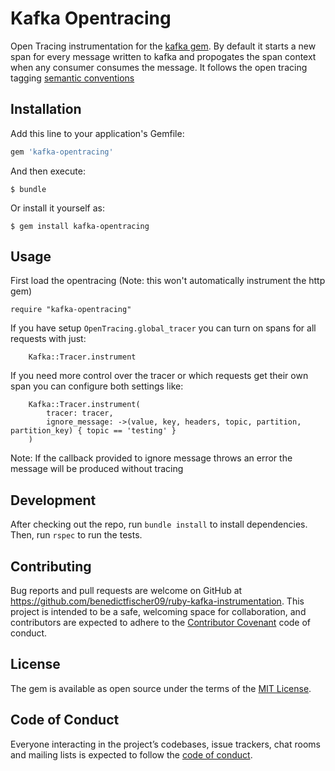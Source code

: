# Kafka Opentracing

Open Tracing instrumentation for the [kafka gem](https://github.com/zendesk/ruby-kafka). By default it starts a new span for every message written to kafka and propogates the span context when any consumer consumes the message. It follows the open tracing tagging [semantic conventions](https://opentracing.io/specification/conventions)

## Installation

Add this line to your application's Gemfile:

```ruby
gem 'kafka-opentracing'
```

And then execute:

    $ bundle

Or install it yourself as:

    $ gem install kafka-opentracing

## Usage
First load the opentracing (Note: this won't automatically instrument the http gem)
```
require "kafka-opentracing"
```

If you have setup `OpenTracing.global_tracer` you can turn on spans for all requests with just:
```
    Kafka::Tracer.instrument
```

If you need more control over the tracer or which requests get their own span you can configure both settings like:
```
    Kafka::Tracer.instrument(
        tracer: tracer,
        ignore_message: ->(value, key, headers, topic, partition, partition_key) { topic == 'testing' }
    )
```

Note: If the callback provided to ignore message throws an error the message will be produced without tracing


## Development

After checking out the repo, run `bundle install` to install dependencies. Then, run `rspec` to run the tests.

## Contributing

Bug reports and pull requests are welcome on GitHub at https://github.com/benedictfischer09/ruby-kafka-instrumentation. This project is intended to be a safe, welcoming space for collaboration, and contributors are expected to adhere to the [Contributor Covenant](http://contributor-covenant.org) code of conduct.

## License

The gem is available as open source under the terms of the [MIT License](https://opensource.org/licenses/MIT).

## Code of Conduct

Everyone interacting in the project’s codebases, issue trackers, chat rooms and mailing lists is expected to follow the [code of conduct](https://github.com/benedictfischer09/ruby-kafka-instrumentation/blob/master/CODE_OF_CONDUCT.md).
